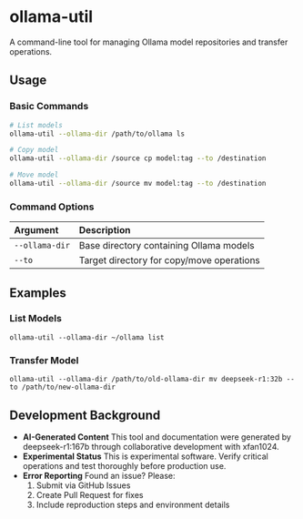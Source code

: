 # ollama-util

A command-line tool for managing Ollama model repositories and transfer operations.

## Usage

### Basic Commands

```bash
# List models
ollama-util --ollama-dir /path/to/ollama ls

# Copy model
ollama-util --ollama-dir /source cp model:tag --to /destination

# Move model
ollama-util --ollama-dir /source mv model:tag --to /destination
```

### Command Options

| Argument       | Description                               |
| :------------- | :---------------------------------------- |
| `--ollama-dir` | Base directory containing Ollama models   |
| `--to`         | Target directory for copy/move operations |

## Examples

### List Models

```
ollama-util --ollama-dir ~/ollama list
```

### Transfer Model

```
ollama-util --ollama-dir /path/to/old-ollama-dir mv deepseek-r1:32b --to /path/to/new-ollama-dir
```

## Development Background

- **AI-Generated Content**
  This tool and documentation were generated by deepseek-r1:167b through collaborative development with xfan1024.
- **Experimental Status**
  This is experimental software. Verify critical operations and test thoroughly before production use.
- **Error Reporting**
  Found an issue? Please:
  1. Submit via GitHub Issues
  2. Create Pull Request for fixes
  3. Include reproduction steps and environment details

